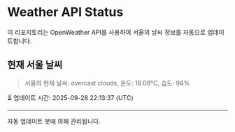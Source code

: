 
# Weather API Status

이 리포지토리는 OpenWeather API를 사용하여 서울의 날씨 정보를 자동으로 업데이트합니다.

## 현재 서울 날씨
> 서울의 현재 날씨: overcast clouds, 온도: 18.08°C, 습도: 94%

⏳ 업데이트 시간: 2025-09-28 22:13:37 (UTC)

---
자동 업데이트 봇에 의해 관리됩니다.
